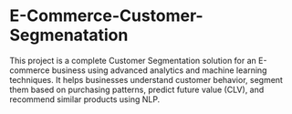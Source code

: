 # E-Commerce-Customer-Segmenatation
This project is a complete Customer Segmentation solution for an E-commerce business using advanced analytics and machine learning techniques. It helps businesses understand customer behavior, segment them based on purchasing patterns, predict future value (CLV), and recommend similar products using NLP.
